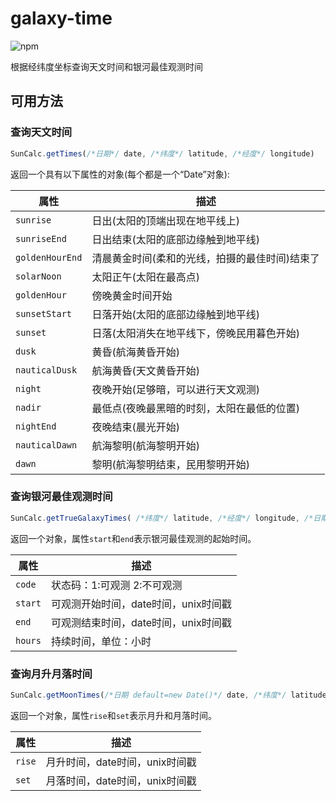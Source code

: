 galaxy-time
======
![npm](https://img.shields.io/npm/v/galaxy-time)

根据经纬度坐标查询天文时间和银河最佳观测时间

## 可用方法

### 查询天文时间

```javascript
SunCalc.getTimes(/*日期*/ date, /*纬度*/ latitude, /*经度*/ longitude)
```

返回一个具有以下属性的对象(每个都是一个“Date”对象):

| 属性        | 描述                                                              |
| --------------- | ------------------------------------------------------------------------ |
| `sunrise`       | 日出(太阳的顶端出现在地平线上)|                                               |
| `sunriseEnd`    | 日出结束(太阳的底部边缘触到地平线)                                            |
| `goldenHourEnd` | 清晨黄金时间(柔和的光线，拍摄的最佳时间)结束了         |
| `solarNoon`     | 太阳正午(太阳在最高点)                              |
| `goldenHour`    | 傍晚黄金时间开始                                               |
| `sunsetStart`   | 日落开始(太阳的底部边缘触到地平线)               |
| `sunset`        | 日落(太阳消失在地平线下，傍晚民用暮色开始) |
| `dusk`          | 黄昏(航海黄昏开始)                                  |
| `nauticalDusk`  | 航海黄昏(天文黄昏开始)                     |
| `night`         | 夜晚开始(足够暗，可以进行天文观测)                 |
| `nadir`         | 最低点(夜晚最黑暗的时刻，太阳在最低的位置)       |
| `nightEnd`      | 夜晚结束(晨光开始)                        |
| `nauticalDawn`  | 航海黎明(航海黎明开始)                         |
| `dawn`          | 黎明(航海黎明结束，民用黎明开始)     |

### 查询银河最佳观测时间

```javascript
SunCalc.getTrueGalaxyTimes( /*纬度*/ latitude, /*经度*/ longitude, /*日期 default=new Date()*/ date,)
```

返回一个对象，属性`start`和`end`表示银河最佳观测的起始时间。

| 属性        | 描述                                                              |
| --------------- | ------------------------------------------------------------------------ |
| `code`       | 状态码：1:可观测 2:不可观测|                                               |
| `start`    | 可观测开始时间，date时间，unix时间戳                                            |
| `end` | 可观测结束时间，date时间，unix时间戳              |
| `hours`     | 持续时间，单位：小时                              |

### 查询月升月落时间

```javascript
SunCalc.getMoonTimes(/*日期 default=new Date()*/ date, /*纬度*/ latitude, /*经度*/ longitude,);
```

返回一个对象，属性`rise`和`set`表示月升和月落时间。

| 属性        | 描述                                                              |
| --------------- | ------------------------------------------------------------------------ |
| `rise`    | 月升时间，date时间，unix时间戳                                            |
| `set` | 月落时间，date时间，unix时间戳              |